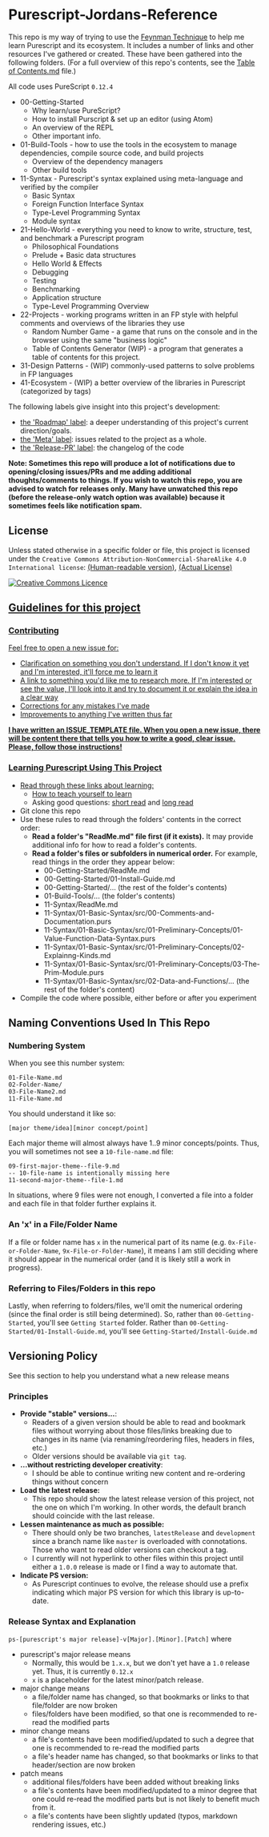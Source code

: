 # Purescript-Jordans-Reference

This repo is my way of trying to use the [Feynman Technique](https://medium.com/taking-note/learning-from-the-feynman-technique-5373014ad230) to help me learn Purescript and its ecosystem. It includes a number of links and other resources I've gathered or created. These have been gathered into the following folders. (For a full overview of this repo's contents, see the [Table of Contents.md](https://github.com/JordanMartinez/purescript-jordans-reference/blob/latestRelease/table-of-contents.md) file.)

All code uses PureScript `0.12.4`

- 00-Getting-Started
    - Why learn/use PureScript?
    - How to install Purscript & set up an editor (using Atom)
    - An overview of the REPL
    - Other important info.
- 01-Build-Tools - how to use the tools in the ecosystem to manage dependencies, compile source code, and build projects
    - Overview of the dependency managers
    - Other build tools
- 11-Syntax - Purescript's syntax explained using meta-language and verified by the compiler
    - Basic Syntax
    - Foreign Function Interface Syntax
    - Type-Level Programming Syntax
    - Module syntax
- 21-Hello-World - everything you need to know to write, structure, test, and benchmark a Purescript program
    - Philosophical Foundations
    - Prelude + Basic data structures
    - Hello World & Effects
    - Debugging
    - Testing
    - Benchmarking
    - Application structure
    - Type-Level Programming Overview
- 22-Projects - working programs written in an FP style with helpful comments and overviews of the libraries they use
    - Random Number Game - a game that runs on the console and in the browser using the same "business logic"
    - Table of Contents Generator (WIP) - a program that generates a table of contents for this project.
- 31-Design Patterns - (WIP) commonly-used patterns to solve problems in FP languages
- 41-Ecosystem - (WIP) a better overview of the libraries in Purescript (categorized by tags)

The following labels give insight into this project's development:
- [the 'Roadmap' label](https://github.com/JordanMartinez/purescript-jordans-reference/issues?utf8=%E2%9C%93&q=is%3Aissue+label%3ARoadmap): a deeper understanding of this project's current direction/goals.
- [the 'Meta' label](https://github.com/JordanMartinez/purescript-jordans-reference/labels/Meta): issues related to the project as a whole.
- [the 'Release-PR' label](https://github.com/JordanMartinez/purescript-jordans-reference/pulls?utf8=%E2%9C%93&q=is%3Apr+label%3ARelease-PR+): the changelog of the code

**Note: Sometimes this repo will produce a lot of notifications due to opening/closing issues/PRs and me adding additional thoughts/comments to things. If you wish to watch this repo, you are advised to watch for releases only. Many have unwatched this repo (before the release-only watch option was available) because it sometimes feels like notification spam.**

## License

Unless stated otherwise in a specific folder or file, this project is licensed under the `Creative Commons Attribution-NonCommercial-ShareAlike 4.0 International license`: [(Human-readable version)](https://creativecommons.org/licenses/by-nc-sa/4.0/), [(Actual License)](https://creativecommons.org/licenses/by-nc-sa/4.0/legalcode)

<a rel="license" href="http://creativecommons.org/licenses/by-nc-sa/4.0/"><img alt="Creative Commons Licence" style="border-width:0" src="https://i.creativecommons.org/l/by-nc-sa/4.0/88x31.png" />

## Guidelines for this project

### Contributing

Feel free to open a new issue for:
- Clarification on something you don't understand. If I don't know it yet and I'm interested, it'll force me to learn it
- A link to something you'd like me to research more. If I'm interested or see the value, I'll look into it and try to document it or explain the idea in a clear way
- Corrections for any mistakes I've made
- Improvements to anything I've written thus far

**I have written an ISSUE_TEMPLATE file. When you open a new issue, there will be content there that tells you how to write a good, clear issue. Please, follow those instructions!**

### Learning Purescript Using This Project

- Read through these links about learning:
    - [How to teach yourself to learn](https://jvns.ca/blog/2018/09/01/learning-skills-you-can-practice/)
    - Asking good questions: [short read](https://jvns.ca/blog/good-questions/) and [long read](http://www.catb.org/~esr/faqs/smart-questions.html)
- Git clone this repo
- Use these rules to read through the folders' contents in the correct order:
    - **Read a folder's "ReadMe.md" file first (if it exists).** It may provide additional info for how to read a folder's contents.
    - **Read a folder's files or subfolders in numerical order.** For example, read things in the order they appear below:
        - 00-Getting-Started/ReadMe.md
        - 00-Getting-Started/01-Install-Guide.md
        - 00-Getting-Started/... (the rest of the folder's contents)
        - 01-Build-Tools/... (the folder's contents)
        - 11-Syntax/ReadMe.md
        - 11-Syntax/01-Basic-Syntax/src/00-Comments-and-Documentation.purs
        - 11-Syntax/01-Basic-Syntax/src/01-Preliminary-Concepts/01-Value-Function-Data-Syntax.purs
        - 11-Syntax/01-Basic-Syntax/src/01-Preliminary-Concepts/02-Explainng-Kinds.md
        - 11-Syntax/01-Basic-Syntax/src/01-Preliminary-Concepts/03-The-Prim-Module.purs
        - 11-Syntax/01-Basic-Syntax/src/02-Data-and-Functions/... (the rest of the folder's content)
- Compile the code where possible, either before or after you experiment

## Naming Conventions Used In This Repo

### Numbering System

When you see this number system:
```
01-File-Name.md
02-Folder-Name/
03-File-Name2.md
11-File-Name.md
```
You should understand it like so:
```
[major theme/idea][minor concept/point]
```
Each major theme will almost always have 1..9 minor concepts/points. Thus, you will sometimes not see a `10-file-name.md` file:
```
09-first-major-theme--file-9.md
-- 10-file-name is intentionally missing here
11-second-major-theme--file-1.md
```

In situations, where 9 files were not enough, I converted a file into a folder and each file in that folder further explains it.

### An 'x' in a File/Folder Name

If a file or folder name has `x` in the numerical part of its name (e.g. `0x-File-or-Folder-Name`, `9x-File-or-Folder-Name`), it means I am still deciding where it should appear in the numerical order (and it is likely still a work in progress).

### Referring to Files/Folders in this repo

Lastly, when referring to folders/files, we'll omit the numerical ordering (since the final order is still being determined). So, rather than `00-Getting-Started`, you'll see `Getting Started` folder. Rather than `00-Getting-Started/01-Install-Guide.md`, you'll see `Getting-Started/Install-Guide.md`

## Versioning Policy

See this section to help you understand what a new release means

### Principles

- **Provide "stable" versions...**:
    - Readers of a given version should be able to read and bookmark files without worrying about those files/links breaking due to changes in its name (via renaming/reordering files, headers in files, etc.)
    - Older versions should be available via `git tag`.
- **...without restricting developer creativity**:
    - I should be able to continue writing new content and re-ordering things without concern
- **Load the latest release:**
    - This repo should show the latest release version of this project, not the one on which I'm working. In other words, the default branch should coincide with the last release.
- **Lessen maintenance as much as possible:**
    - There should only be two branches, `latestRelease` and `development` since a branch name like `master` is overloaded with connotations. Those who want to read older versions can checkout a tag.
    - I currently will not hyperlink to other files within this project until either a `1.0.0` release is made or I find a way to automate that.
- **Indicate PS version:**
    - As Purescript continues to evolve, the release should use a prefix indicating which major PS version for which this library is up-to-date.

### Release Syntax and Explanation

`ps-[purescript's major release]-v[Major].[Minor].[Patch]` where
- purescript's major release means
    - Normally, this would be `1.x.x`, but we don't yet have a `1.0` release yet. Thus, it is currently `0.12.x`
    - `x` is a placeholder for the latest minor/patch release.
- major change means
    - a file/folder name has changed, so that bookmarks or links to that file/folder are now broken
    - files/folders have been modified, so that one is recommended to re-read the modified parts
- minor change means
    - a file's contents have been modified/updated to such a degree that one is recommended to re-read the modified parts
    - a file's header name has changed, so that bookmarks or links to that header/section are now broken
- patch means
    - additional files/folders have been added without breaking links
    - a file's contents have been modified/updated to a minor degree that one could re-read the modified parts but is not likely to benefit much from it.
    - a file's contents have been slightly updated (typos, markdown rendering issues, etc.)
